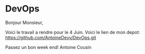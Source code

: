 # DevOps

Bonjour Monsieur, 

Voici le travail a rendre pour le 4 Juin. 
Voici le lien de mon depot: https://github.com/AntoineDevv/DevOps.git

Passez un bon week end!
Antoine Cousin
